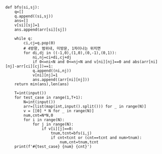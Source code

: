     def bfs(si,sj):
        q=[]
        q.append((si,sj))
        ans=[]
        v[si][sj]=1
        ans.append(arr[si][sj])

        while q:
            ci,cj=q.pop(0)
            # 4방향, 범위내, 미방문, 1차이나는 위치면
            for di,dj in ((-1,0),(1,0),(0,-1),(0,1)):
                ni,nj=ci+di,cj+dj
                if 0<=ni<N and 0<=nj<N and v[ni][nj]==0 and abs(arr[ni][nj]-arr[ci][cj])==1:
                q.append((ni,nj))
                v[ni][nj]=1
                ans.append((arr[ni][nj]))
        return min(ans),len(ans)

        T=int(input())
        for test_case in range(1,T+1):
            N=int(input())
            arr=[list(map(int,input().split())) for _ in range(N)]
            v = [[0] * N for _ in range(N)]
            num,cnt=N*N,0
            for i in range(N):
                for j in range(N):
                    if v[i][j]==0:
                        tnum,tcnt=bfs(i,j)
                        if cnt<tcnt or (cnt==tcnt and num>tnum):
                            num,cnt=tnum,tcnt
        print(f'#{test_case} {num} {cnt}')